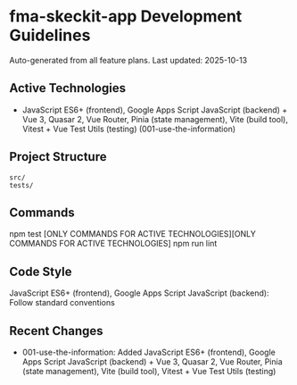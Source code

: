 # fma-skeckit-app Development Guidelines

Auto-generated from all feature plans. Last updated: 2025-10-13

## Active Technologies
- JavaScript ES6+ (frontend), Google Apps Script JavaScript (backend) + Vue 3, Quasar 2, Vue Router, Pinia (state management), Vite (build tool), Vitest + Vue Test Utils (testing) (001-use-the-information)

## Project Structure
```
src/
tests/
```

## Commands
npm test [ONLY COMMANDS FOR ACTIVE TECHNOLOGIES][ONLY COMMANDS FOR ACTIVE TECHNOLOGIES] npm run lint

## Code Style
JavaScript ES6+ (frontend), Google Apps Script JavaScript (backend): Follow standard conventions

## Recent Changes
- 001-use-the-information: Added JavaScript ES6+ (frontend), Google Apps Script JavaScript (backend) + Vue 3, Quasar 2, Vue Router, Pinia (state management), Vite (build tool), Vitest + Vue Test Utils (testing)

<!-- MANUAL ADDITIONS START -->
<!-- MANUAL ADDITIONS END -->